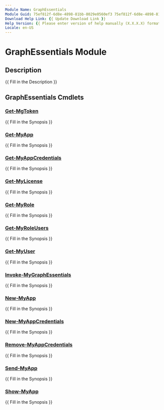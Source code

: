```yaml
---
Module Name: GraphEssentials
Module Guid: 75ef812f-6d8e-4898-81bb-8029e0560ef3 75ef812f-6d8e-4898-81bb-8029e0560ef3
Download Help Link: {{ Update Download Link }}
Help Version: {{ Please enter version of help manually (X.X.X.X) format }}
Locale: en-US
---
```


# GraphEssentials Module
## Description
{{ Fill in the Description }}

## GraphEssentials Cmdlets
### [Get-MgToken](Get-MgToken.md)
{{ Fill in the Synopsis }}

### [Get-MyApp](Get-MyApp.md)
{{ Fill in the Synopsis }}

### [Get-MyAppCredentials](Get-MyAppCredentials.md)
{{ Fill in the Synopsis }}

### [Get-MyLicense](Get-MyLicense.md)
{{ Fill in the Synopsis }}

### [Get-MyRole](Get-MyRole.md)
{{ Fill in the Synopsis }}

### [Get-MyRoleUsers](Get-MyRoleUsers.md)
{{ Fill in the Synopsis }}

### [Get-MyUser](Get-MyUser.md)
{{ Fill in the Synopsis }}

### [Invoke-MyGraphEssentials](Invoke-MyGraphEssentials.md)
{{ Fill in the Synopsis }}

### [New-MyApp](New-MyApp.md)
{{ Fill in the Synopsis }}

### [New-MyAppCredentials](New-MyAppCredentials.md)
{{ Fill in the Synopsis }}

### [Remove-MyAppCredentials](Remove-MyAppCredentials.md)
{{ Fill in the Synopsis }}

### [Send-MyApp](Send-MyApp.md)
{{ Fill in the Synopsis }}

### [Show-MyApp](Show-MyApp.md)
{{ Fill in the Synopsis }}

